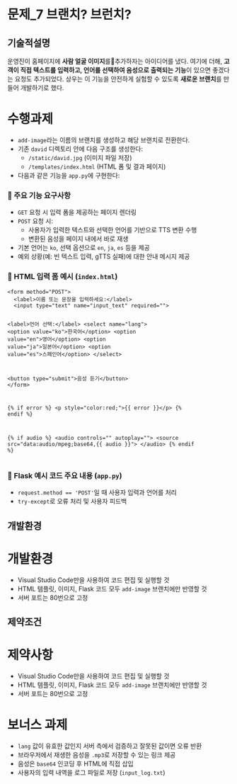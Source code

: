 # 문제_7 브랜치? 브런치?

## 기술적설명
<p>운영진이 홈페이지에 <strong>사람 얼굴 이미지</strong>를추가하자는 아이디어를 냈다. 여기에 더해, <strong>고객이 직접 텍스트를 입력하고, 언어를 선택하여 음성으로 출력되는 기능</strong>이 있으면 좋겠다는 요청도 추가되었다. 상우는 이 기능을 안전하게 실험할 수 있도록 <strong>새로운 브랜치</strong>를 만들어 개발하기로 했다.</p>
<h1>수행과제</h1>
<ul>
<li><code>add-image</code>라는 이름의 브랜치를 생성하고 해당 브랜치로 전환한다.</li>
<li>기존 <code>david</code> 디렉토리 안에 다음 구조를 생성한다:<ul>
<li><code>/static/david.jpg</code> (이미지 파일 저장)</li>
<li><code>/templates/index.html</code> (HTML 폼 및 결과 페이지)</li>
</ul>
</li>
<li>다음과 같은 기능을 <code>app.py</code>에 구현한다:</li>
</ul>
<h3>🔽 주요 기능 요구사항</h3>
<ul>
<li><code>GET</code> 요청 시 입력 폼을 제공하는 페이지 렌더링</li>
<li><code>POST</code> 요청 시:<ul>
<li>사용자가 입력한 텍스트와 선택한 언어를 기반으로 TTS 변환 수행</li>
<li>변환된 음성을 페이지 내에서 바로 재생</li>
</ul>
</li>
<li>기본 언어는 <code>ko</code>, 선택 옵션으로 <code>en</code>, <code>ja</code>, <code>es</code> 등을 제공</li>
<li>예외 상황(예: 빈 텍스트 입력, gTTS 실패)에 대한 안내 메시지 제공</li>
</ul>
<h3>🔽 HTML 입력 폼 예시 (<code>index.html</code>)</h3>
<pre><code class="language-html">&lt;form method="POST"&gt;
  &lt;label&gt;이름 또는 문장을 입력하세요:&lt;/label&gt;
  &lt;input type="text" name="input_text" required=""&gt;
  
  &lt;label&gt;언어 선택:&lt;/label&gt;
  &lt;select name="lang"&gt;
    &lt;option value="ko"&gt;한국어&lt;/option&gt;
    &lt;option value="en"&gt;영어&lt;/option&gt;
    &lt;option value="ja"&gt;일본어&lt;/option&gt;
    &lt;option value="es"&gt;스페인어&lt;/option&gt;
  &lt;/select&gt;

  &lt;button type="submit"&gt;음성 듣기&lt;/button&gt;
&lt;/form&gt;

{% if error %}
  &lt;p style="color:red;"&gt;{{ error }}&lt;/p&gt;
{% endif %}

{% if audio %}
  &lt;audio controls="" autoplay=""&gt;
    &lt;source src="data:audio/mpeg;base64,{{ audio }}"&gt;
  &lt;/audio&gt;
{% endif %}</code></pre>
<h3>🧠 Flask 예시 코드 주요 내용 (<code>app.py</code>)</h3>
<ul>
<li><code>request.method == 'POST'</code>일 때 사용자 입력과 언어를 처리</li>
<li><code>try-except</code>로 오류 처리 및 사용자 피드백</li>
</ul>
</td>

## 개발환경
<td colspan="3" class="tal fs13 py8 editor"><h1>개발환경</h1>
<ul>
<li>Visual Studio Code만을 사용하여 코드 편집 및 실행할 것</li>
<li>HTML 템플릿, 이미지, Flask 코드 모두 <code>add-image</code> 브랜치에만 반영할 것</li>
<li>서버 포트는 80번으로 고정</li>
</ul>

## 제약조건
<h1>제약사항</h1>
<ul>
<li>Visual Studio Code만을 사용하여 코드 편집 및 실행할 것</li>
<li>HTML 템플릿, 이미지, Flask 코드 모두 <code>add-image</code> 브랜치에만 반영할 것</li>
<li>서버 포트는 80번으로 고정</li>
</ul>
<h1>보너스 과제</h1>
<ul>
<li><code>lang</code> 값이 유효한 값인지 서버 측에서 검증하고 잘못된 값이면 오류 반환</li>
<li>브라우저에서 재생한 음성을 <code>.mp3</code>로 저장할 수 있는 링크 제공</li>
<li>음성은 <code>base64</code> 인코딩 후 HTML에 직접 삽입</li>
<li>사용자의 입력 내역을 로그 파일로 저장 (<code>input_log.txt</code>)</li>
</ul>

